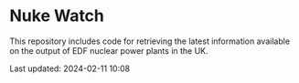 # Nuke Watch

This repository includes code for retrieving the latest information available on the output of EDF nuclear power plants in the UK.

Last updated: 2024-02-11 10:08